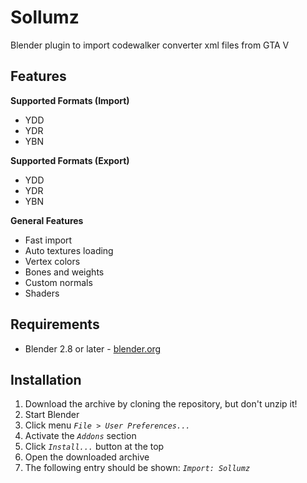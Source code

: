 # Sollumz
Blender plugin to import codewalker converter xml files from GTA V

## Features ##

**Supported Formats (Import)**
  * YDD
  * YDR
  * YBN
  
**Supported Formats (Export)**
  * YDD
  * YDR
  * YBN
  
**General Features**
  * Fast import
  * Auto textures loading
  * Vertex colors
  * Bones and weights
  * Custom normals
  * Shaders

## Requirements ##

  * Blender 2.8 or later - [blender.org](http://www.blender.org/download/)
  
## Installation ##

  1. Download the archive by cloning the repository, but don't unzip it!
  1. Start Blender
  1. Click menu _`File > User Preferences...`_
  1. Activate the _`Addons`_ section
  1. Click _`Install...`_ button at the top
  1. Open the downloaded archive
  1. The following entry should be shown: _`Import: Sollumz`_

